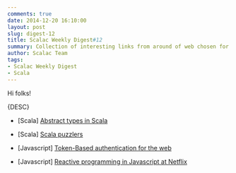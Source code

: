 ```yaml
---
comments: true
date: 2014-12-20 16:10:00
layout: post
slug: digest-12
title: Scalac Weekly Digest#12
summary: Collection of interesting links from around of web chosen for you by Scalac team
author: Scalac Team
tags:
- Scalac Weekly Digest
- Scala
---
```


Hi folks! 

{DESC}

* \[Scala\] [Abstract types in Scala](https://www.hakkalabs.co/articles/scala-bay-tech-talk-abstract-types#)

* \[Scala\] [Scala puzzlers](http://scalapuzzlers.com/)

* \[Javascript\] [Token-Based authentication for the web](http://code.tutsplus.com/tutorials/token-based-authentication-with-angularjs-nodejs--cms-22543)
 
* \[Javascript\] [Reactive programming in Javascript at Netflix](http://www.infoq.com/presentations/async-programming-netflix)


